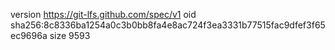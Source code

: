 version https://git-lfs.github.com/spec/v1
oid sha256:8c8336ba1254a0c3b0bb8fa4e8ac724f3ea3331b77515fac9dfef3f65ec9696a
size 9593
